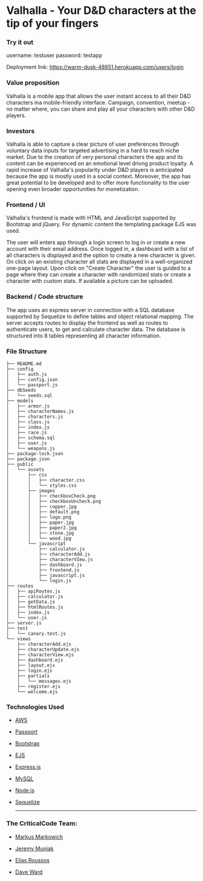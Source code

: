 # Valhalla - Your D&D characters at the tip of your fingers

### Try it out

username: testuser
password: testapp

Deployment link: https://warm-dusk-48851.herokuapp.com/users/login

### Value proposition

Valhalla is a mobile app that allows the user instant access to all their D&D characters ina mobile-friendly  interface. Campaign, convention, meetup - no matter where, you can share and play all your characters with other D&D players.

### Investors

Valhalla is able to capture a clear picture of user preferences through voluntary data inputs for targeted advertising in a hard to reach niche market. Due to the creation of very personal characters the app and its content can be experienced on an emotional level drivng product loyalty. A rapid increase of Valhalla's popularity under D&D players is anticipated because the app is mostly used in a social context. Moreover, the app has great potential to be developed and to offer more functionality to the user opening even broader opportunities for monetization.  

### Frontend / UI

Valhalla's frontend is made with HTML and JavaScript supported by Bootstrap and jQuery. For dynamic content the templating package EJS was used.

The user will enters app through a login screen to log in or create a new account with their email address. Once logged in, a dashboard with a list of all characters is displayed and the option to create a new character is given.
On click on an existing character all stats are displayed in a well-organized one-page layout. Upon click on "Create Character" the user is guided to a page where they can create a character with randomized stats or create a character with custom stats. If available a picture can be uploaded.

### Backend / Code structure

The app uses an express server in connection with a SQL database supported by Sequelize to define tables and object relational mapping. The server accepts routes to display the frontend as well as routes to authenticate users, to get and calculate character data. The database is structured into 8 tables representing all character information.

### File Structure

    ├── README.md
    ├── config
    │   ├── auth.js
    │   ├── config.json
    │   └── passport.js
    ├── dbSeeds
    │   └── seeds.sql
    ├── models
    │   ├── armor.js
    │   ├── characterNames.js
    │   ├── characters.js
    │   ├── class.js
    │   ├── index.js
    │   ├── race.js
    │   ├── schema.sql
    │   ├── user.js
    │   └── weapons.js
    ├── package-lock.json
    ├── package.json
    ├── public
    │   └── assets
    │       ├── css
    │       │   ├── character.css
    │       │   └── styles.css
    │       ├── images
    │       │   ├── checkboxCheck.png
    │       │   ├── checkboxUncheck.png
    │       │   ├── copper.jpg
    │       │   ├── default.png
    │       │   ├── logo.png
    │       │   ├── paper.jpg
    │       │   ├── paper2.jpg
    │       │   ├── stone.jpg
    │       │   └── wood.jpg
    │       └── javascript
    │           ├── calculator.js
    │           ├── characterAdd.js
    │           ├── characterVIew.js
    │           ├── dashboard.js
    │           ├── frontend.js
    │           ├── javascript.js
    │           └── login.js
    ├── routes
    │   ├── apiRoutes.js
    │   ├── calculator.js
    │   ├── getData.js
    │   ├── htmlRoutes.js
    │   ├── index.js
    │   └── user.js
    ├── server.js
    ├── test
    │   └── canary.test.js
    └── views
        ├── characterAdd.ejs
        ├── characterUpdate.ejs
        ├── characterView.ejs
        ├── dashboard.ejs
        ├── layout.ejs
        ├── login.ejs
        ├── partials
        │   └── messages.ejs
        ├── register.ejs
        └── welcome.ejs

### Technologies Used

* [AWS](https://aws.amazon.com/)

* [Passport](https://www.passportjs.org/)

* [Bootstrap](https://getbootstrap.com/)

* [EJS](https://ejs.co/)

* [Express.js](https://expressjs.com/)

* [MySQL](https://www.mysql.com/)

* [Node.js](https://nodejs.org/en/)

* [Sequelize](https://sequelize.org/)
  
  ____________________

### The CriticalCode Team:

* [Markus Markowich](https://github.com/markus902)
  
* [Jeremy Muniak](https://github.com/Jmuniak)
  
* [Elias Roussos](https://github.com/EliasIsaiah)
  
* [Dave Ward](https://github.com/professorx00)


